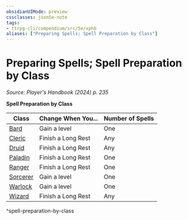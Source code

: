 ```yaml
---
obsidianUIMode: preview
cssclasses: json5e-note
tags:
- ttrpg-cli/compendium/src/5e/xphb
aliases: ["Preparing Spells; Spell Preparation by Class"]
---
```

# Preparing Spells; Spell Preparation by Class
*Source: Player's Handbook (2024) p. 235* 

**Spell Preparation by Class**

| Class | Change When You... | Number of Spells |
|-------|--------------------|------------------|
| [Bard](3-Compendium/classes/bard-xphb.md) | Gain a level | One |
| [Cleric](3-Compendium/classes/cleric-xphb.md) | Finish a Long Rest | Any |
| [Druid](3-Compendium/classes/druid-xphb.md) | Finish a Long Rest | Any |
| [Paladin](3-Compendium/classes/paladin-xphb.md) | Finish a Long Rest | One |
| [Ranger](3-Compendium/classes/ranger-xphb.md) | Finish a Long Rest | One |
| [Sorcerer](3-Compendium/classes/sorcerer-xphb.md) | Gain a level | One |
| [Warlock](3-Compendium/classes/warlock-xphb.md) | Gain a level | One |
| [Wizard](3-Compendium/classes/wizard-xphb.md) | Finish a Long Rest | Any |
^spell-preparation-by-class